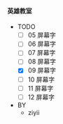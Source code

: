 #### 英雄教室

- TODO
  - [ ] 05 屏幕字
  - [ ] 06 屏幕字
  - [ ] 07 屏幕字
  - [ ] 08 屏幕字
  - [x] 09 屏幕字
  - [ ] 10 屏幕字
  - [ ] 11 屏幕字
  - [ ] 12 屏幕字
- BY
  - ziyii
